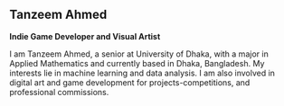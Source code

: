 ## Tanzeem Ahmed

**Indie Game Developer and Visual Artist**

I am Tanzeem Ahmed, a senior at University of Dhaka, with a major in Applied
Mathematics and currently based in Dhaka, Bangladesh. My interests lie in machine
learning and data analysis. I am also involved in digital art and game development for
projects-competitions, and professional commissions.
